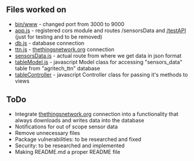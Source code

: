 ## Files worked on
* [bin/www](api/routes/sensorsData.js) - changed port from 3000 to 9000
* [app.js](app.js) - registered cors module and routes /sensorsData and [/testAPI](api/routes/testAPI.js) (just for testing and to be removed)
* [db.js](config/db.js) - database connection 
* [ttn.js](config/ttn.js) - [thethingsnetwork.org](thethingsnetwork.org) connection
* [sensorsData.js](routes/sensorsData.js) - actual route from where we get data in json format
* [tableModel.js](model/tableModel.js) - javascript Model class for accessing "sensors_data" table from "agritech_ttn" database
* [tableController](controller/tableController.js) - javascript Controller class for passing it's methods to views

## ToDo
* Integrate [thethingsnetwork.org](thethingsnetwork.org) connection into a functionality that always downloads and writes data into the database
* Notifications for out of scope sensor data
* Remove unnecessary files
* Package vulnerabilities: to be researched and fixed
* Security: to be researched and implemented
* Making README.md a proper README file
